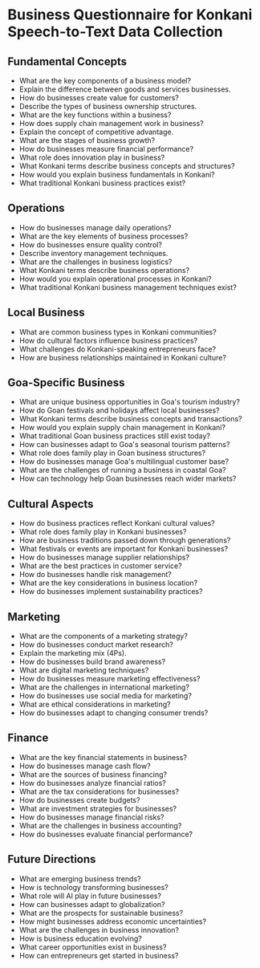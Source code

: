 # Business Questionnaire for Konkani Speech-to-Text Data Collection

## Fundamental Concepts

- What are the key components of a business model?
- Explain the difference between goods and services businesses.
- How do businesses create value for customers?
- Describe the types of business ownership structures.
- What are the key functions within a business?
- How does supply chain management work in business?
- Explain the concept of competitive advantage.
- What are the stages of business growth?
- How do businesses measure financial performance?
- What role does innovation play in business?
- What Konkani terms describe business concepts and structures?
- How would you explain business fundamentals in Konkani?
- What traditional Konkani business practices exist?

## Operations

- How do businesses manage daily operations?
- What are the key elements of business processes?
- How do businesses ensure quality control?
- Describe inventory management techniques.
- What are the challenges in business logistics?
- What Konkani terms describe business operations?
- How would you explain operational processes in Konkani?
- What traditional Konkani business management techniques exist?

## Local Business

- What are common business types in Konkani communities?
- How do cultural factors influence business practices?
- What challenges do Konkani-speaking entrepreneurs face?
- How are business relationships maintained in Konkani culture?

## Goa-Specific Business

- What are unique business opportunities in Goa's tourism industry?
- How do Goan festivals and holidays affect local businesses?
- What Konkani terms describe business concepts and transactions?
- How would you explain supply chain management in Konkani?
- What traditional Goan business practices still exist today?
- How can businesses adapt to Goa's seasonal tourism patterns?
- What role does family play in Goan business structures?
- How do businesses manage Goa's multilingual customer base?
- What are the challenges of running a business in coastal Goa?
- How can technology help Goan businesses reach wider markets?

## Cultural Aspects

- How do business practices reflect Konkani cultural values?
- What role does family play in Konkani businesses?
- How are business traditions passed down through generations?
- What festivals or events are important for Konkani businesses?
- How do businesses manage supplier relationships?
- What are the best practices in customer service?
- How do businesses handle risk management?
- What are the key considerations in business location?
- How do businesses implement sustainability practices?

## Marketing

- What are the components of a marketing strategy?
- How do businesses conduct market research?
- Explain the marketing mix (4Ps).
- How do businesses build brand awareness?
- What are digital marketing techniques?
- How do businesses measure marketing effectiveness?
- What are the challenges in international marketing?
- How do businesses use social media for marketing?
- What are ethical considerations in marketing?
- How do businesses adapt to changing consumer trends?

## Finance

- What are the key financial statements in business?
- How do businesses manage cash flow?
- What are the sources of business financing?
- How do businesses analyze financial ratios?
- What are the tax considerations for businesses?
- How do businesses create budgets?
- What are investment strategies for businesses?
- How do businesses manage financial risks?
- What are the challenges in business accounting?
- How do businesses evaluate financial performance?

## Future Directions

- What are emerging business trends?
- How is technology transforming businesses?
- What role will AI play in future businesses?
- How can businesses adapt to globalization?
- What are the prospects for sustainable business?
- How might businesses address economic uncertainties?
- What are the challenges in business innovation?
- How is business education evolving?
- What career opportunities exist in business?
- How can entrepreneurs get started in business?
